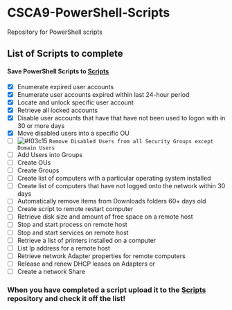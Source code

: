 # CSCA9-PowerShell-Scripts
Repository for PowerShell scripts 
## List of Scripts to complete
#### Save PowerShell Scripts to [Scripts](Scripts)
- [X] Enumerate expired user accounts
- [X] Enumerate user accounts expired within last 24-hour period
- [X] Locate and unlock specific user account
- [X] Retrieve all locked accounts
- [X] Disable user accounts that have that have not been used to logon with in 30 or more days
- [X] Move disabled users into a specific OU
- [ ] ![#f03c15](https://via.placeholder.com/15/f03c15/f03c15.png) `Remove Disabled Users from all Security Groups except Domain Users`
- [ ] Add Users into Groups
- [ ] Create OUs
- [ ] Create Groups
- [ ] Create list of computers with a particular operating system installed
- [ ] Create list of computers that have not logged onto the network within 30 days
- [ ] Automatically remove items from Downloads folders 60+ days old
- [ ] Create script to remote restart computer
- [ ] Retrieve disk size and amount of free space on a remote host
- [ ] Stop and start process on remote host
- [ ] Stop and start services on remote host
- [ ] Retrieve a list of printers installed on a computer
- [ ] List Ip address for a remote host
- [ ] Retrieve network Adapter properties for remote computers
- [ ] Release and renew DHCP leases on Adapters or 
- [ ] Create a network Share 
### When you have completed a script upload it to the [Scripts](Scripts) repository and check it off the list!

